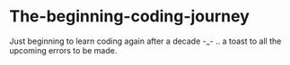 # The-beginning-coding-journey
Just beginning to learn coding again after a decade -_- .. a toast to all the upcoming errors to be made.
